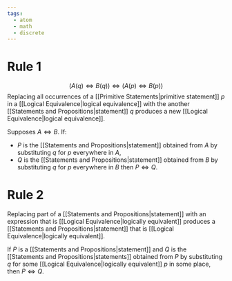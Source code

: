 ```yaml
---
tags:
  - atom
  - math
  - discrete
---
```

# Rule 1
$$ (A(q) \iff B (q)) \iff (A(p) \iff B(p)) $$
Replacing all occurrences of a [[Primitive Statements|primitive statement]] $p$ in a [[Logical Equivalence|logical equivalence]] with the another [[Statements and Propositions|statement]] $q$ produces a new [[Logical Equivalence|logical equivalence]].

Supposes $A \iff B$. If:
- $P$ is the [[Statements and Propositions|statement]] obtained from $A$ by substituting $q$ for $p$ everywhere in $A$,
- $Q$ is the [[Statements and Propositions|statement]] obtained from $B$ by substituting $q$ for $p$ everywhere in $B$
then $P \iff Q$.

# Rule 2
Replacing part of a [[Statements and Propositions|statement]] with an expression that is [[Logical Equivalence|logically equivalent]] produces a [[Statements and Propositions|statement]] that is [[Logical Equivalence|logically equivalent]].

If $P$ is a [[Statements and Propositions|statement]] and $Q$ is the [[Statements and Propositions|statements]] obtained from $P$ by substituting $q$ for some [[Logical Equivalence|logically equivalent]] $p$ in some place, then $P \iff Q$.